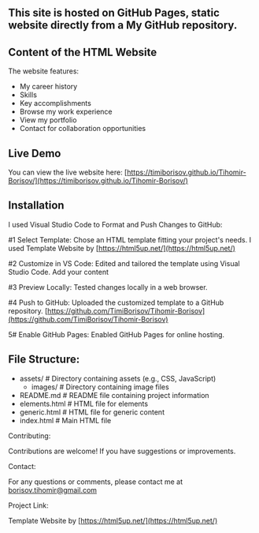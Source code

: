 ## This site is hosted on GitHub Pages, static website directly from a My GitHub repository.

## Content of the HTML Website
The website features:
- My career history
- Skills
- Key accomplishments
- Browse my work experience
- View my portfolio
- Contact for collaboration opportunities
  
## Live Demo
You can view the live website here: [https://timiborisov.github.io/Tihomir-Borisov/](https://timiborisov.github.io/Tihomir-Borisov/)

## Installation
I used Visual Studio Code to Format and Push Changes to GitHub:

#1 Select Template: Chose an HTML template fitting your project's needs. I used Template Website by [https://html5up.net/](https://html5up.net/)

#2 Customize in VS Code: Edited and tailored the template using Visual Studio Code. Add your content 

#3 Preview Locally: Tested changes locally in a web browser.

#4 Push to GitHub: Uploaded the customized template to a GitHub repository. [https://github.com/TimiBorisov/Tihomir-Borisov](https://github.com/TimiBorisov/Tihomir-Borisov)

5# Enable GitHub Pages: Enabled GitHub Pages for online hosting.

## File Structure:
   
- assets/           # Directory containing assets (e.g., CSS, JavaScript)
  - images/         # Directory containing image files
- README.md         # README file containing project information
- elements.html     # HTML file for elements
- generic.html      # HTML file for generic content
- index.html        # Main HTML file

Contributing:

Contributions are welcome! If you have suggestions or improvements. 

Contact:

For any questions or comments, please contact me at borisov.tihomir@gmail.com

Project Link: 

  Template Website by [https://html5up.net/](https://html5up.net/)
